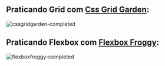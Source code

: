 ## Praticando Grid com [Css Grid Garden](https://cssgridgarden.com/):
![cssgridgarden-completed](https://user-images.githubusercontent.com/91096652/151704751-ac0bbeb9-ab2d-4720-bcd5-903319a4cb42.jpg)

## Praticando Flexbox com [Flexbox Froggy](https://flexboxfroggy.com/):
![flexboxfroggy-completed](https://user-images.githubusercontent.com/91096652/151704753-f8097d56-4cce-490c-a8e9-8bf5beea16fa.jpg)
